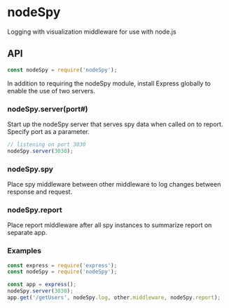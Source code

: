 # nodeSpy
Logging with visualization middleware for use with node.js

## API
```js
const nodeSpy = require('nodeSpy');
```

In addition to requiring the nodeSpy module, install Express globally to enable the use of two servers.

### nodeSpy.server(port#)
Start up the nodeSpy server that serves spy data when called on to report. Specify port as a parameter.
```js
// listening on port 3030
nodeSpy.server(3030);
```

### nodeSpy.spy
Place spy middleware between other middleware to log changes between response and request.

### nodeSpy.report
Place report middleware after all spy instances to summarize report on separate app.

### Examples
```js
const express = require('express');
const nodeSpy = require('nodeSpy');

const app = express();
nodeSpy.server(3030);
app.get('/getUsers', nodeSpy.log, other.middleware, nodeSpy.report);
```